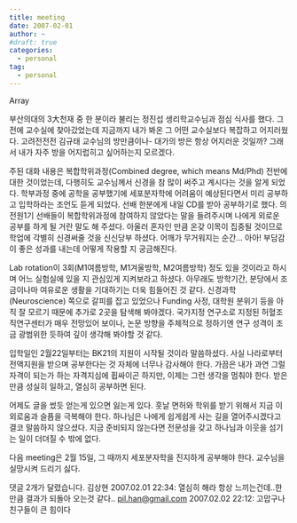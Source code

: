 ```yaml
---
title: meeting
date: 2007-02-01
author: ~
#draft: true
categories:
  - personal
tag:
  - personal
---
```




Array

부산의대의 3大천재 중 한 분이라 불리는 정진섭 생리학교수님과 점심 식사를 했다. 그 전에 교수실에 찾아갔었는데 지금까지 내가 봐온 그 어떤 교수실보다 복잡하고 어지러웠다. 고려전전전 김규태 교수님의 방만큼이나-
대가의 방은 항상 어지러운 것일까? 그래서 내가 자주 방을 어지럽히고 싶어하는지 모르겠다.

주된 대화 내용은 복합학위과정(Combined degree, which means Md/Phd) 전반에 대한 것이었는데, 다행히도 교수님께서 신경을 참 많이 써주고 계시다는 것을 알게 되었다. 학부과정 중에 공학을 공부했기에 세포분자학에 어려움이 예상된다면서 미리 공부하고 입학하라는 조언도 듣게 되었다. 선배 한분에게 내일 CD를 받아 공부하기로 했다. 의전원1기 선배들이 복합학위과정에 참여하지 않았다는 말을 들려주시며 나에게 외로운 공부를 하게 될 거란 말도 해 주셨다. 아울러 혼자인 만큼 온갖 이목이 집중될 것이므로 학업에 각별히 신경써줄 것을 신신당부 하셨다. 어깨가 무거워지는 순간... 아아! 부담감이 좋은 성과를 내는데 어떻게 작용할 지 궁금해진다.

Lab rotation이 3회(M1여름방학, M1겨울방학, M2여름방학) 정도 있을 것이라고 하시며 어느 실험실에 있을 지 관심있게 지켜보라고 하셨다. 아무래도 방학기간, 분당에서 조금이나마 여유로운 생활을 기대하기는 더욱 힘들어진 것 같다. 신경과학(Neuroscience) 쪽으로 갈피를 잡고 있었으나 Funding 사정, 대학원 분위기 등을 아직 잘 모르기 때문에 추가로 2곳을 탐색해 봐야겠다. 국가지정 연구소로 지정된 허혈조직연구센터가 매우 전망있어 보이나, 논문 방향을 주체적으로 정하기엔 연구 성격이 조금 광범위한 듯하여 깊이 생각해 봐야할 것 같다.

입학일인 2월22일부터는 BK21의 지원이 시작될 것이라 말씀하셨다. 사실 나라로부터 전액지원을 받으며 공부한다는 것 자체에 너무나 감사해야 한다. 가끔은 내가 과연 그럴 자격이 되는가 하는 자격지심에 휩싸이곤 하지만, 이제는 그런 생각을 멈춰야 한다. 받은만큼 성실히 일하고, 열심히 공부하면 된다.

어제도 글을 썼듯 얻는게 있으면 잃는게 있다. 훗날 면허와 학위를 받기 위해서 지금 이 외로움과 슬픔을 극복해야 한다. 하나님은 나에게 쉽게쉽게 사는 길을 열어주시겠다고 결코 말씀하지 않으셨다. 지금 준비되지 않는다면 전문성을 갖고 하나님과 이웃을 섬기는 일이 더뎌질 수 밖에 없다.

다음 meeting은 2월 15일, 그 때까지 세포분자학을 진지하게 공부해야 한다. 교수님을 실망시켜 드리기 싫다.



 댓글  2개가 달렸습니다.
 김상현 2007.02.01 22:34: 
열심히 해라
항상 느끼는건데..한만큼 결과가 되돌아 오는것 같다..
 pil.han@gmail.com 2007.02.02 22:12: 
고맙구나 친구들이 큰 힘이다




